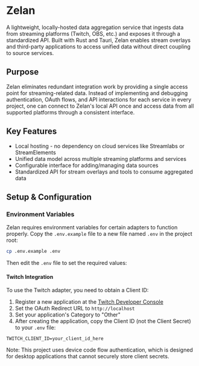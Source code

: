 # Zelan

A lightweight, locally-hosted data aggregation service that ingests data from streaming platforms (Twitch, OBS, etc.) and exposes it through a standardized API. Built with Rust and Tauri, Zelan enables stream overlays and third-party applications to access unified data without direct coupling to source services.

## Purpose

Zelan eliminates redundant integration work by providing a single access point for streaming-related data. Instead of implementing and debugging authentication, OAuth flows, and API interactions for each service in every project, one can connect to Zelan's local API once and access data from all supported platforms through a consistent interface.

## Key Features

- Local hosting - no dependency on cloud services like Streamlabs or StreamElements
- Unified data model across multiple streaming platforms and services
- Configurable interface for adding/managing data sources
- Standardized API for stream overlays and tools to consume aggregated data

## Setup & Configuration

### Environment Variables

Zelan requires environment variables for certain adapters to function properly. Copy the `.env.example` file to a new file named `.env` in the project root:

```bash
cp .env.example .env
```

Then edit the `.env` file to set the required values:

#### Twitch Integration

To use the Twitch adapter, you need to obtain a Client ID:

1. Register a new application at the [Twitch Developer Console](https://dev.twitch.tv/console/apps)
2. Set the OAuth Redirect URL to `http://localhost`
3. Set your application's Category to "Other"
4. After creating the application, copy the Client ID (not the Client Secret) to your `.env` file:

```
TWITCH_CLIENT_ID=your_client_id_here
```

Note: This project uses device code flow authentication, which is designed for desktop applications that cannot securely store client secrets.
